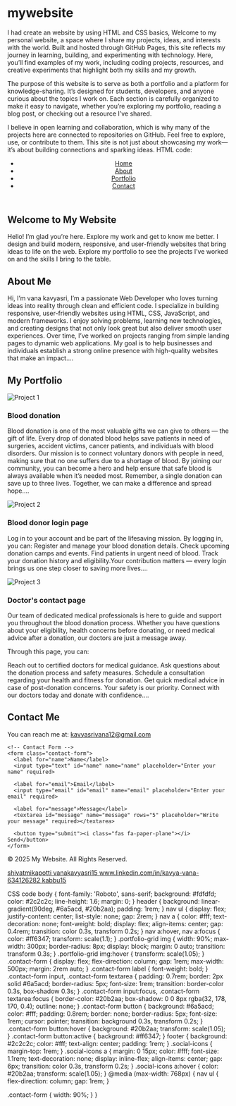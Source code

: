 # mywebsite
I had create an website by using HTML and CSS basics, Welcome to my personal website, a space where I share my projects, ideas, and interests with the world. Built and hosted through GitHub Pages, this site reflects my journey in learning, building, and experimenting with technology. Here, you’ll find examples of my work, including coding projects, resources, and creative experiments that highlight both my skills and my growth.

The purpose of this website is to serve as both a portfolio and a platform for knowledge-sharing. It’s designed for students, developers, and anyone curious about the topics I work on. Each section is carefully organized to make it easy to navigate, whether you’re exploring my portfolio, reading a blog post, or checking out a resource I’ve shared.

I believe in open learning and collaboration, which is why many of the projects here are connected to repositories on GitHub. Feel free to explore, use, or contribute to them. This site is not just about showcasing my work—it’s about building connections and sparking ideas.
HTML code:
<!DOCTYPE html>
<html lang="en">
<head>
  <meta charset="UTF-8">
  <meta name="viewport" content="width=device-width, initial-scale=1.0">
  <title>My website</title>
  <link rel="stylesheet" href="style6.css" />
  <!-- Font Awesome for icons -->
  <link rel="stylesheet" href="https://cdnjs.cloudflare.com/ajax/libs/font-awesome/6.5.0/css/all.min.css">
</head>
<body>
  <header>
    <nav>
      <ul>
        <li><a href="#home"><i class="fas fa-home"></i> Home</a></li>
        <li><a href="#about"><i class="fas fa-user"></i> About</a></li>
        <li><a href="#portfolio"><i class="fas fa-briefcase"></i> Portfolio</a></li>
        <li><a href="#contact"><i class="fas fa-envelope"></i> Contact</a></li>
      </ul>
    </nav>
  </header>

  <!-- Home Section -->
  <section id="home">
    <h1>Welcome to My Website</h1>
    <p>Hello! I’m glad you’re here. Explore my work and get to know me better. I design and build modern, responsive, and user-friendly websites that bring ideas to life on the web. Explore my portfolio to see the projects I’ve worked on and the skills I bring to the table.</p>
  </section>

  <!-- About Section -->
  <section id="about">
    <h2>About Me</h2>
    <p>Hi, I’m vana kavyasri, I’m a passionate Web Developer who loves turning ideas into reality through clean and efficient code. I specialize in building responsive, user-friendly websites using HTML, CSS, JavaScript, and modern frameworks. I enjoy solving problems, learning new technologies, and creating designs that not only look great but also deliver smooth user experiences. Over time, I’ve worked on projects ranging from simple landing pages to dynamic web applications. My goal is to help businesses and individuals establish a strong online presence with high-quality websites that make an impact....</p>
  </section>

  <!-- Portfolio Section -->
  <section id="portfolio">
    <h2>My Portfolio</h2>
    <div class="portfolio-grid">
      <div>
        <img src="images/Screenshot95.png" alt="Project 1">
        <h3>Blood donation</h3>
        <p>Blood donation is one of the most valuable gifts we can give to others — the gift of life. Every drop of donated blood helps save patients in need of surgeries, accident victims, cancer patients, and individuals with blood disorders. Our mission is to connect voluntary donors with people in need, making sure that no one suffers due to a shortage of blood. By joining our community, you can become a hero and help ensure that safe blood is always available when it’s needed most. Remember, a single donation can save up to three lives. Together, we can make a difference and spread hope....</p>
      </div>
      <div>
        <img src="images/Screenshot96.png" alt="Project 2">
        <h3>Blood donor login page</h3>
        <p>Log in to your account and be part of the lifesaving mission. By logging in, you can: Register and manage your blood donation details. Check upcoming donation camps and events. Find patients in urgent need of blood. Track your donation history and eligibility.Your contribution matters — every login brings us one step closer to saving more lives....</p>
      </div>
      <div>
        <img src="images/Screenshot94.png" alt="Project 3">
        <h3>Doctor's contact page</h3>
        <p>Our team of dedicated medical professionals is here to guide and support you throughout the blood donation process. Whether you have questions about your eligibility, health concerns before donating, or need medical advice after a donation, our doctors are just a message away.

Through this page, you can:

Reach out to certified doctors for medical guidance.
Ask questions about the donation process and safety measures.
Schedule a consultation regarding your health and fitness for donation.
Get quick medical advice in case of post-donation concerns.
Your safety is our priority. Connect with our doctors today and donate with confidence....</p>
      </div>
    </div>
  </section>

  <!-- Contact Section -->
  <section id="contact">
    <h2>Contact Me</h2>
    <p>You can reach me at: <a href="mailto:kavyasrivana12@gmail.com">kavyasrivana12@gmail.com</a></p>

    <!-- Contact Form -->
    <form class="contact-form">
      <label for="name">Name</label>
      <input type="text" id="name" name="name" placeholder="Enter your name" required>

      <label for="email">Email</label>
      <input type="email" id="email" name="email" placeholder="Enter your email" required>

      <label for="message">Message</label>
      <textarea id="message" name="message" rows="5" placeholder="Write your message" required></textarea>

      <button type="submit"><i class="fas fa-paper-plane"></i> Send</button>
    </form>
  </section>

  <!-- Footer -->
<footer>
  <p>&copy; 2025 My Website. All Rights Reserved.</p>
  <p class="social-icons">
    <a href="https://facebook.com/yourprofile" target="_blank">
      <i class="fab fa-facebook"></i> shivatmikapotti
    </a>
    <a href="https://twitter.com/yourprofile" target="_blank">
      <i class="fab fa-twitter"></i> vanakavyasri15
    </a>
    <a href="https://linkedin.com/in/yourprofile" target="_blank">
      <i class="fab fa-linkedin"></i> www.linkedin.com/in/kavya-vana-634126282
    </a>
    <a href="https://github.com/yourprofile" target="_blank">
      <i class="fab fa-github"></i> kabbu15
    </a>
  </p>
</footer>

</body>
</html>
CSS code
body {
  font-family: 'Roboto', sans-serif;
  background: #fdfdfd;
  color: #2c2c2c;
  line-height: 1.6;
  margin: 0;
}
header {
  background: linear-gradient(90deg, #6a5acd, #20b2aa);
  padding: 1rem;
}
nav ul {
  display: flex;
  justify-content: center;
  list-style: none;
  gap: 2rem;
}
nav a {
  color: #fff;
  text-decoration: none;
  font-weight: bold;
  display: flex;
  align-items: center;
  gap: 0.4rem;
  transition: color 0.3s, transform 0.2s;
}
nav a:hover,
nav a:focus {
  color: #ff6347;
  transform: scale(1.1);
}
.portfolio-grid img {
  width: 90%;         
  max-width: 300px;   
  border-radius: 8px;
  display: block;
  margin: 0 auto;    
  transition: transform 0.3s;
}
.portfolio-grid img:hover {
  transform: scale(1.05);
}
.contact-form {
  display: flex;
  flex-direction: column;
  gap: 1rem;
  max-width: 500px;
  margin: 2rem auto;
}
.contact-form label {
  font-weight: bold;
}
.contact-form input,
.contact-form textarea {
  padding: 0.7rem;
  border: 2px solid #6a5acd;
  border-radius: 5px;
  font-size: 1rem;
  transition: border-color 0.3s, box-shadow 0.3s;
}
.contact-form input:focus,
.contact-form textarea:focus {
  border-color: #20b2aa;
  box-shadow: 0 0 8px rgba(32, 178, 170, 0.4);
  outline: none;
}
.contact-form button {
  background: #6a5acd;
  color: #fff;
  padding: 0.8rem;
  border: none;
  border-radius: 5px;
  font-size: 1rem;
  cursor: pointer;
  transition: background 0.3s, transform 0.2s;
}
.contact-form button:hover {
  background: #20b2aa;
  transform: scale(1.05);
}
.contact-form button:active {
  background: #ff6347;
}
footer {
  background: #2c2c2c;
  color: #fff;
  text-align: center;
  padding: 1rem;
}
.social-icons {
  margin-top: 1rem;
}
.social-icons a {
  margin: 0 15px;
  color: #fff;
  font-size: 1.1rem;
  text-decoration: none;
  display: inline-flex;
  align-items: center;
  gap: 6px;   
  transition: color 0.3s, transform 0.2s;
}
.social-icons a:hover {
  color: #20b2aa;
  transform: scale(1.05);
}
@media (max-width: 768px) {
  nav ul {
    flex-direction: column;
    gap: 1rem;
  }

  .contact-form {
    width: 90%;
  }
}

